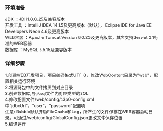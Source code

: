 ### 环境准备
   JDK      ：JDK1.8.0_25及兼容版本  </br>
   开发工具 ：IntelliJ IDEA 14.1.5及更高版本（默认）， Eclipse IDE for Java EE Developers Neon 4.6及更高版本  </br>
   WEB容器  ：Apache Tomcat Version 8.0.23及更高版本，其它支持Servlet 3.1标准的WEB容器  </br>
   数据库   ：MySQL 5.5.15及兼容版本</br>

### 详细步骤
   1.创建WEB开发项目，项目编码格式UTF-8，修改WebContent目录为"web"，配置相关运行环境  </br>
   2.将源码包中的文件拷贝到对应目录  </br>
   3.创建数据库,导入sql文件内对应类型的SQL  </br>
   4.修改配置文件/web/config/c3p0-config.xml中“jdbcUrl”，“user”，“password”配置项  <br>
     注意: Bubble默认开启FileCache和Log，所产生的文件保存在WEB容器启动目录。可通过/web/config/GlobalConfig.json更改文件保存位置  </br>
   5.编译运行  </br>
   
